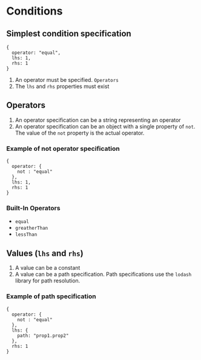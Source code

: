 # Conditions

## Simplest condition specification
```
{
  operator: "equal",
  lhs: 1,
  rhs: 1
}
```
1. An operator must be specified. `Operators`
1. The `lhs` and `rhs` properties must exist

## Operators
1. An operator specification can be a string representing an operator
1. An operator specification can be an object with a single property of `not`.
The value of the `not` property is the actual operator.

### Example of not operator specification
```
{
  operator: {
    not : "equal"
  },
  lhs: 1,
  rhs: 1
}
```
### Built-In Operators
* `equal`
* `greatherThan`
* `lessThan`

## Values (`lhs` and `rhs`)
1. A value can be a constant
1. A value can be a path specification. Path specifications use the `lodash`
library for path resolution.

### Example of path specification 
```
{
  operator: {
    not : "equal"
  },
  lhs: {
    path: "prop1.prop2"
  },
  rhs: 1
}
```

